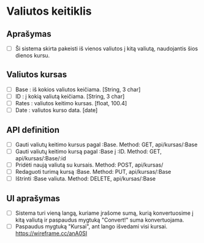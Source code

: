 # Valiutos keitiklis

## Aprašymas
- [ ] Ši sistema skirta pakeisti iš vienos valiutos į kitą valiutą, naudojantis šios dienos kursu.

## Valiutos kursas
- [ ] Base : iš kokios valiutos keičiama. [String, 3 char] 
- [ ] ID : į kokią valiutą keičiama. [String, 3 char]
- [ ] Rates : valiutos keitimo kursas. [float, 100.4]
- [ ] Date : valiutos kurso data. [date]

## API definition
- [ ] Gauti valiutų keitimo kursus pagal :Base. Method: GET, api/kursas/:Base
- [ ] Gauti valiutų keitimo kursą pagal :Base į :ID.  Method: GET, api/kursas/:Base/:id
- [ ] Pridėti naują valiutą su kursais. Method: POST, api/kursas/
- [ ] Redaguoti turimą kursą :Base. Method: PUT, api/kursas/:Base
- [ ] Ištrinti :Base valiuta. Method: DELETE, api/kursas/:Base
## UI aprašymas
- [ ] Sistema turi vieną langą, kuriame įrašome sumą, kurią konvertuosime į kitą valiutą ir paspaudus mygtuką "Convert!" suma konvertuojama.
- [ ] Paspaudus mygtuką "Kursai", ant lango išvedami visi kursai.
https://wireframe.cc/anA0SI
